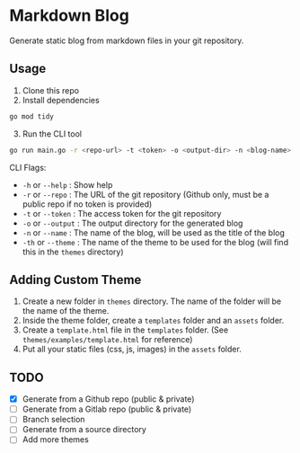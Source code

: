 # Markdown Blog
Generate static blog from markdown files in your git repository.

## Usage
1. Clone this repo
2. Install dependencies
```bash
go mod tidy
```
3. Run the CLI tool
```bash
go run main.go -r <repo-url> -t <token> -o <output-dir> -n <blog-name> -th <theme-name>
```

CLI Flags:
- `-h` or `--help` : Show help
- `-r` or `--repo` : The URL of the git repository (Github only, must be a public repo if no token is provided)
- `-t` or `--token` : The access token for the git repository
- `-o` or `--output` : The output directory for the generated blog
- `-n` or `--name` : The name of the blog, will be used as the title of the blog
- `-th` or `--theme` : The name of the theme to be used for the blog (will find this in the `themes` directory) 

## Adding Custom Theme
1. Create a new folder in `themes` directory. The name of the folder will be the name of the theme.
2. Inside the theme folder, create a `templates` folder and an `assets` folder.
3. Create a `template.html` file in the `templates` folder. (See `themes/examples/template.html` for reference)
4. Put all your static files (css, js, images) in the `assets` folder.

## TODO
- [X] Generate from a Github repo (public & private)
- [ ] Generate from a Gitlab repo (public & private)
- [ ] Branch selection
- [ ] Generate from a source directory
- [ ] Add more themes 